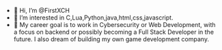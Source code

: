 - 👋 Hi, I’m @FirstXCH
- 👀 I’m interested in C,Lua,Python,java,html,css,javascript.
- 🥰 My career goal is to work in Cybersecurity or Web Development, with a focus on backend or possibly becoming a Full Stack Developer in the future. I also dream of building my own game development company.

<!---
FirstXCH/FirstXCH is a ✨ special ✨ repository because its `README.md` (this file) appears on your GitHub profile.
You can click the Preview link to take a look at your changes.
--->
